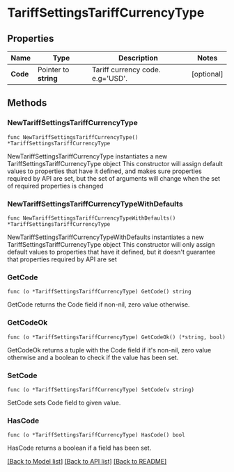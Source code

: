 # TariffSettingsTariffCurrencyType

## Properties

Name | Type | Description | Notes
------------ | ------------- | ------------- | -------------
**Code** | Pointer to **string** | Tariff currency code. e.g&#x3D;&#39;USD&#39;. | [optional] 

## Methods

### NewTariffSettingsTariffCurrencyType

`func NewTariffSettingsTariffCurrencyType() *TariffSettingsTariffCurrencyType`

NewTariffSettingsTariffCurrencyType instantiates a new TariffSettingsTariffCurrencyType object
This constructor will assign default values to properties that have it defined,
and makes sure properties required by API are set, but the set of arguments
will change when the set of required properties is changed

### NewTariffSettingsTariffCurrencyTypeWithDefaults

`func NewTariffSettingsTariffCurrencyTypeWithDefaults() *TariffSettingsTariffCurrencyType`

NewTariffSettingsTariffCurrencyTypeWithDefaults instantiates a new TariffSettingsTariffCurrencyType object
This constructor will only assign default values to properties that have it defined,
but it doesn't guarantee that properties required by API are set

### GetCode

`func (o *TariffSettingsTariffCurrencyType) GetCode() string`

GetCode returns the Code field if non-nil, zero value otherwise.

### GetCodeOk

`func (o *TariffSettingsTariffCurrencyType) GetCodeOk() (*string, bool)`

GetCodeOk returns a tuple with the Code field if it's non-nil, zero value otherwise
and a boolean to check if the value has been set.

### SetCode

`func (o *TariffSettingsTariffCurrencyType) SetCode(v string)`

SetCode sets Code field to given value.

### HasCode

`func (o *TariffSettingsTariffCurrencyType) HasCode() bool`

HasCode returns a boolean if a field has been set.


[[Back to Model list]](../README.md#documentation-for-models) [[Back to API list]](../README.md#documentation-for-api-endpoints) [[Back to README]](../README.md)


